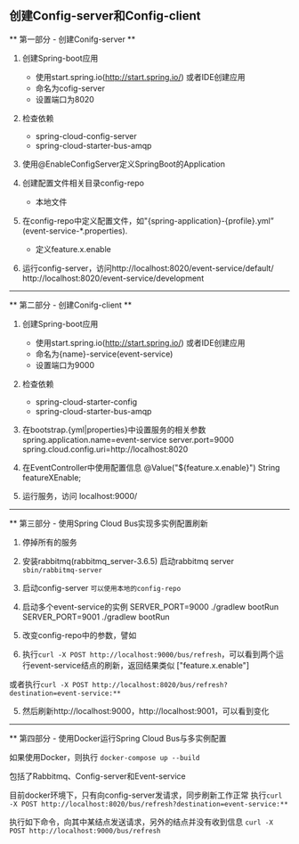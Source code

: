 ## 创建Config-server和Config-client 

** 第一部分 - 创建Conifg-server **

1. 创建Spring-boot应用
   * 使用start.spring.io(http://start.spring.io/) 或者IDE创建应用
   * 命名为cofig-server 
   * 设置端口为8020

2. 检查依赖
    * spring-cloud-config-server
    * spring-cloud-starter-bus-amqp

3. 使用@EnableConfigServer定义SpringBoot的Application

4. 创建配置文件相关目录config-repo
    * 本地文件

5. 在config-repo中定义配置文件，如"{spring-application}-{profile}.yml” (event-service-*.properties).
    * 定义feature.x.enable

6. 运行config-server，访问http://localhost:8020/event-service/default/
                         http://localhost:8020/event-service/development
    
----------------------------------------------------------------------------

** 第二部分 - 创建Conifg-client **

1. 创建Spring-boot应用
   * 使用start.spring.io(http://start.spring.io/) 或者IDE创建应用
   * 命名为{name}-service(event-service)
   * 设置端口为9000

2. 检查依赖
   * spring-cloud-starter-config
   * spring-cloud-starter-bus-amqp

3. 在bootstrap.{yml|properties}中设置服务的相关参数
    spring.application.name=event-service
    server.port=9000
    spring.cloud.config.uri=http://localhost:8020

4. 在EventController中使用配置信息
    @Value("${feature.x.enable}")
    String featureXEnable;

5. 运行服务，访问 localhost:9000/

---------------------------------------------------------------------------

** 第三部分 - 使用Spring Cloud Bus实现多实例配置刷新

  1. 停掉所有的服务

  2. 安装rabbitmq(rabbitmq_server-3.6.5)
     启动rabbitmq server
    ```sbin/rabbitmq-server```

  3. 启动config-server
    ```可以使用本地的config-repo```

  4. 启动多个event-service的实例
    SERVER_PORT=9000 ./gradlew bootRun
    SERVER_PORT=9001 ./gradlew bootRun

  5. 改变config-repo中的参数，譬如 

  4. 执行```curl -X POST http://localhost:9000/bus/refresh```，可以看到两个运行event-service结点的刷新，返回结果类似
  ["feature.x.enable"]

  或者执行```curl -X POST http://localhost:8020/bus/refresh?destination=event-service:**```

  5. 然后刷新http://localhost:9000，http://localhost:9001，可以看到变化

---------------------------------------------------------------------------

** 第四部分 - 使用Docker运行Spring Cloud Bus与多实例配置

  如果使用Docker，则执行
  ```docker-compose up --build```

  包括了Rabbitmq、Config-server和Event-service

  目前docker环境下，只有向config-server发请求，同步刷新工作正常
    执行```curl -X POST http://localhost:8020/bus/refresh?destination=event-service:**```

  执行如下命令，向其中某结点发送请求，另外的结点并没有收到信息
    ```curl -X POST http://localhost:9000/bus/refresh```  